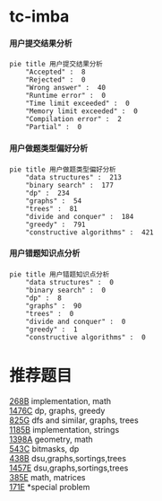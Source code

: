 # tc-imba

<!-- tabs:start -->



#### **用户提交结果分析**

```mermaid
pie title 用户提交结果分析
    "Accepted" :  8
    "Rejected" :  0
    "Wrong answer" :  40
    "Runtime error" :  0
    "Time limit exceeded" :  0
    "Memory limit exceeded" :  0
    "Compilation error" :  2
    "Partial" :  0
```

#### **用户做题类型偏好分析**

```mermaid
pie title 用户做题类型偏好分析
    "data structures" :  213
    "binary search" :  177
    "dp" :  234
    "graphs" :  54
    "trees" :  81
    "divide and conquer" :  184
    "greedy" :  791
    "constructive algorithms" :  421
```
#### **用户错题知识点分析**

```mermaid
pie title 用户错题知识点分析
    "data structures" :  0
    "binary search" :  0
    "dp" :  8
    "graphs" :  90
    "trees" :  0
    "divide and conquer" :  0
    "greedy" :  1
    "constructive algorithms" :  0
```



<!-- tabs:end -->
# 推荐题目
[268B](https://codeforces.com/contest/268/problem/B)		implementation,
                        math		  
[1476C](https://codeforces.com/contest/1476/problem/C)		dp,
                        graphs,
                        greedy		  
[825G](https://codeforces.com/contest/825/problem/G)		dfs and similar,
                        graphs,
                        trees		  
[1185B](https://codeforces.com/contest/1185/problem/B)		implementation,
                        strings		  
[1398A](https://codeforces.com/contest/1398/problem/A)		geometry,
                        math		  
[543C](https://codeforces.com/contest/543/problem/C)		bitmasks,
                        dp		  
[438B](https://codeforces.com/contest/438/problem/B)		dsu,graphs,sortings,trees		  
[1457E](https://codeforces.com/contest/1457/problem/E)		dsu,graphs,sortings,trees		  
[385E](https://codeforces.com/contest/385/problem/E)		math,
                        matrices		  
[171E](https://codeforces.com/contest/171/problem/E)		*special problem		  
